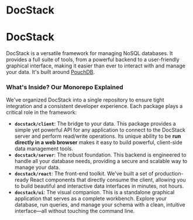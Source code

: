 # DocStack
# DocStack

DocStack is a versatile framework for managing NoSQL databases. It provides a full suite of tools, from a powerful backend to a user-friendly graphical interface, making it easier than ever to interact with and manage your data. It's built around [PouchDB](https://pouchdb.com/).

### What's Inside? Our Monorepo Explained

We've organized DocStack into a single repository to ensure tight integration and a consistent developer experience. Each package plays a critical role in the framework:

* **`docstack/client`**: The bridge to your data. This package provides a simple yet powerful API for any application to connect to the DocStack server and perform read/write operations. Its unique ability to be **run directly in a web browser** makes it easy to build powerful, client-side data management tools.
* **`docstack/server`**: The robust foundation. This backend is engineered to handle all your database needs, providing a secure and scalable way to manage your data.
* **`docstack/react`**: The front-end toolkit. We've built a set of production-ready React components that directly consume the client, allowing you to build beautiful and interactive data interfaces in minutes, not hours.
* **`docstack/ui`**: The visual companion. This is a standalone graphical application that serves as a complete workbench. Explore your database, run queries, and manage your schema with a clean, intuitive interface—all without touching the command line.
